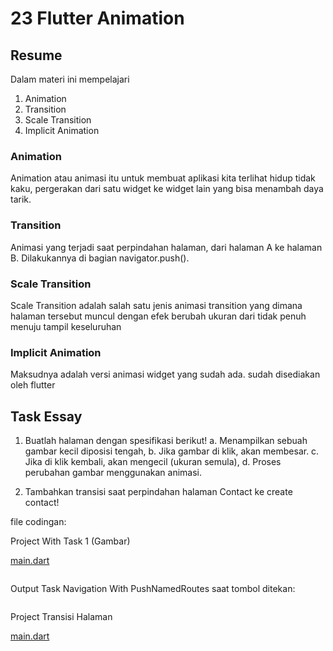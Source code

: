 # 23 Flutter Animation

## Resume
Dalam materi ini mempelajari
1. Animation
2. Transition
3. Scale Transition
4. Implicit Animation


### Animation
Animation atau animasi itu untuk membuat aplikasi kita terlihat hidup tidak kaku, pergerakan dari satu widget ke widget lain yang bisa menambah daya tarik.

### Transition
Animasi yang terjadi saat perpindahan halaman, dari halaman A ke halaman B. Dilakukannya di bagian navigator.push().

### Scale Transition
Scale Transition adalah salah satu jenis animasi transition yang dimana halaman tersebut muncul dengan efek berubah ukuran dari tidak penuh menuju tampil  keseluruhan

### Implicit Animation
Maksudnya adalah versi animasi widget yang sudah ada. sudah disediakan oleh flutter


## Task Essay
1. Buatlah halaman dengan spesifikasi berikut!
    a. Menampilkan sebuah gambar kecil diposisi tengah,
    b. Jika gambar di klik, akan membesar.
    c. Jika di klik kembali, akan mengecil (ukuran semula),
    d. Proses perubahan gambar menggunakan animasi.

2. Tambahkan transisi saat perpindahan halaman Contact ke create contact!

file codingan:

Project With Task 1 (Gambar)


[main.dart]()



![]()


Output Task Navigation With PushNamedRoutes saat tombol ditekan:


![]()


Project Transisi Halaman


[main.dart]()



![]()



![]()